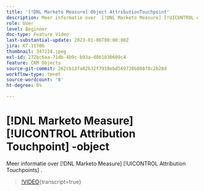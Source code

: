 ```yaml
---
title: '[!DNL Marketo Measure] Object AttributionTouchpoint'
description: Meer informatie over  [!DNL Marketo Measure] [!UICONTROL Attribution Touchpoints].
role: User
level: Beginner
doc-type: Feature Video
last-substantial-update: 2023-01-06T00:00:00Z
jira: KT-11706
thumbnail: 347224.jpeg
exl-id: 272bc6aa-71db-4b9c-b93a-d0b1030609c4
feature: CRM Objects
source-git-commit: 262cb13fa02b32f7918ebd569720b80078c2b28d
workflow-type: tm+mt
source-wordcount: '8'
ht-degree: 0%

---
```


# [!DNL Marketo Measure] [!UICONTROL Attribution Touchpoint] -object

Meer informatie over [!DNL Marketo Measure] [!UICONTROL Attribution Touchpoints] .

>[!VIDEO](https://video.tv.adobe.com/v/347224/?learn=on){transcript=true}
